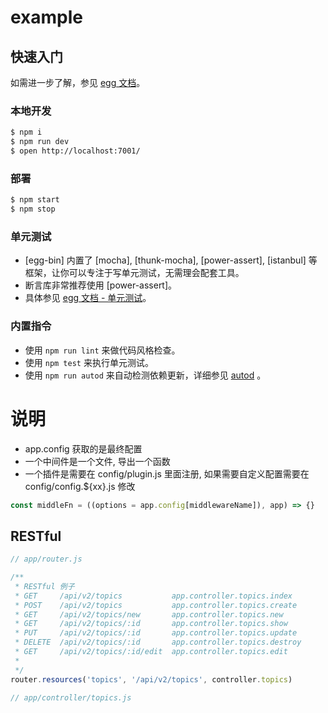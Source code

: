 # example

## 快速入门

<!-- 在此次添加使用文档 -->

如需进一步了解，参见 [egg 文档][egg]。

### 本地开发

```bash
$ npm i
$ npm run dev
$ open http://localhost:7001/
```

### 部署

```bash
$ npm start
$ npm stop
```

### 单元测试

- [egg-bin] 内置了 [mocha], [thunk-mocha], [power-assert], [istanbul] 等框架，让你可以专注于写单元测试，无需理会配套工具。
- 断言库非常推荐使用 [power-assert]。
- 具体参见 [egg 文档 - 单元测试](https://eggjs.org/zh-cn/core/unittest)。

### 内置指令

- 使用 `npm run lint` 来做代码风格检查。
- 使用 `npm test` 来执行单元测试。
- 使用 `npm run autod` 来自动检测依赖更新，详细参见 [autod](https://www.npmjs.com/package/autod) 。

[egg]: https://eggjs.org

# 说明

- app.config 获取的是最终配置
- 一个中间件是一个文件, 导出一个函数
- 一个插件是需要在 config/plugin.js 里面注册, 如果需要自定义配置需要在 config/config.${xx}.js 修改

```js
const middleFn = ((options = app.config[middlewareName]), app) => {}
```

## RESTful

```js
// app/router.js

/**
 * RESTful 例子
 * GET     /api/v2/topics           app.controller.topics.index
 * POST    /api/v2/topics           app.controller.topics.create
 * GET     /api/v2/topics/new       app.controller.topics.new
 * GET     /api/v2/topics/:id       app.controller.topics.show
 * PUT     /api/v2/topics/:id       app.controller.topics.update
 * DELETE  /api/v2/topics/:id       app.controller.topics.destroy
 * GET     /api/v2/topics/:id/edit  app.controller.topics.edit
 *
 */
router.resources('topics', '/api/v2/topics', controller.topics)
```

```js
// app/controller/topics.js
```
